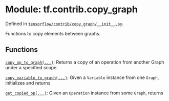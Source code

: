 <div itemscope itemtype="http://developers.google.com/ReferenceObject">
<meta itemprop="name" content="tf.contrib.copy_graph" />
</div>

# Module: tf.contrib.copy_graph



Defined in [`tensorflow/contrib/copy_graph/__init__.py`](https://www.tensorflow.org/code/tensorflow/contrib/copy_graph/__init__.py).

Functions to copy elements between graphs.

## Functions

[`copy_op_to_graph(...)`](../../tf/contrib/copy_graph/copy_op_to_graph.md): Returns a copy of an operation from another Graph under a specified scope.

[`copy_variable_to_graph(...)`](../../tf/contrib/copy_graph/copy_variable_to_graph.md): Given a `Variable` instance from one `Graph`, initializes and returns

[`get_copied_op(...)`](../../tf/contrib/copy_graph/get_copied_op.md): Given an `Operation` instance from some `Graph`, returns

